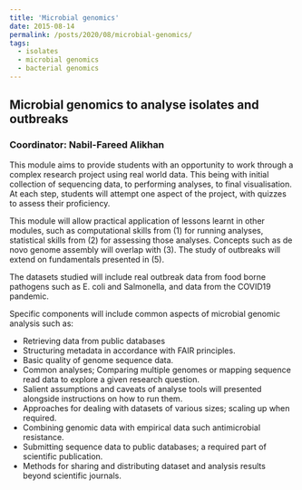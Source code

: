 ```yaml
---
title: 'Microbial genomics'
date: 2015-08-14
permalink: /posts/2020/08/microbial-genomics/
tags:
  - isolates
  - microbial genomics
  - bacterial genomics
---
```


## Microbial genomics to analyse isolates and outbreaks

### Coordinator: Nabil-Fareed Alikhan

This module aims to provide students with an opportunity to work through a complex research project using real world data. This being with initial collection of sequencing data, to performing analyses, to final visualisation. At each step, students will attempt one aspect of the project, with quizzes to assess their proficiency.

This module will allow practical application of lessons learnt in other modules, such as computational skills from (1) for running analyses, statistical skills from (2) for assessing those analyses. Concepts such as de novo genome assembly will overlap with (3).  The study of outbreaks will extend on fundamentals presented in (5).

The datasets studied will include real outbreak data from food borne pathogens such as E. coli and Salmonella, and data from the COVID19 pandemic.

Specific components will include common aspects of microbial genomic analysis such as:
*	Retrieving data from public databases
*	Structuring metadata in accordance with FAIR principles.
*	Basic quality of genome sequence data.
*	Common analyses; Comparing multiple genomes or mapping sequence read data to explore a given research question.
*	Salient assumptions and caveats of analyse tools will presented alongside instructions on how to run them.
*	Approaches for dealing with datasets of various sizes; scaling up when required.
*	Combining genomic data with empirical data such antimicrobial resistance.
*	Submitting sequence data to public databases; a required part of scientific publication.
*	Methods for sharing and distributing dataset and analysis results beyond scientific journals.
